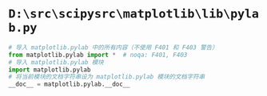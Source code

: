 # `D:\src\scipysrc\matplotlib\lib\pylab.py`

```py
# 导入 matplotlib.pylab 中的所有内容（不使用 F401 和 F403 警告）
from matplotlib.pylab import *  # noqa: F401, F403
# 导入 matplotlib.pylab 模块
import matplotlib.pylab
# 将当前模块的文档字符串设为 matplotlib.pylab 模块的文档字符串
__doc__ = matplotlib.pylab.__doc__
```